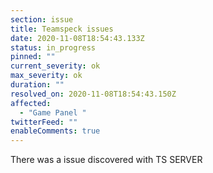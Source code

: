 ```yaml
---
section: issue
title: Teamspeck issues
date: 2020-11-08T18:54:43.133Z
status: in_progress
pinned: ""
current_severity: ok
max_severity: ok
duration: ""
resolved_on: 2020-11-08T18:54:43.150Z
affected:
  - "Game Panel "
twitterFeed: ""
enableComments: true
---
```

There was a issue discovered with TS SERVER